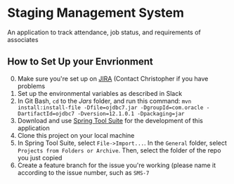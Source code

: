 # Staging Management System
An application to track attendance, job status, and requirements of associates

## How to Set Up your Envrionment

0. Make sure you're set up on [JIRA](https://revaturetraining.atlassian.net/) (Contact Christopher if you have problems
1. Set up the environmental variables as described in Slack
2. In Git Bash, `cd` to the *Jars* folder, and run this command: `mvn install:install-file -Dfile=ojdbc7.jar -DgroupId=com.oracle -DartifactId=ojdbc7 -Dversion=12.1.0.1 -Dpackaging=jar`
3. Download and use [Spring Tool Suite](https://spring.io/tools/sts/all) for the development of this application
4. Clone this project on your local machine
5. In Spring Tool Suite, select `File->Import...`. In the `General` folder, select `Projects from Folders or Archive`. Then, select the folder of the repo you just copied
6. Create a feature branch for the issue you're working (please name it according to the issue number, such as `SMS-7`
